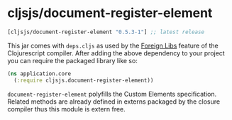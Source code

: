 # cljsjs/document-register-element

[](dependency)
```clojure
[cljsjs/document-register-element "0.5.3-1"] ;; latest release
```
[](/dependency)

This jar comes with `deps.cljs` as used by the [Foreign Libs][flibs] feature
of the Clojurescript compiler. After adding the above dependency to your project
you can require the packaged library like so:

```clojure
(ns application.core
  (:require cljsjs.document-register-element))
```

`document-register-element` polyfills the Custom Elements specification. Related methods are already defined in externs packaged by the closure compiler thus this module is extern free.

[flibs]: https://github.com/clojure/clojurescript/wiki/Packaging-Foreign-Dependencies
